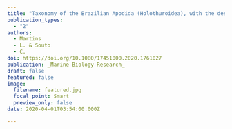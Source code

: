 ```yaml
---
title: "Taxonomy of the Brazilian Apodida (Holothuroidea), with the description of two new genera"
publication_types:
  - "2"
authors:
  - Martins
  - L. & Souto
  - C.
doi: https://doi.org/10.1080/17451000.2020.1761027
publication: _Marine Biology Research_
draft: false
featured: false
image:
  filename: featured.jpg
  focal_point: Smart
  preview_only: false
date: 2020-04-01T03:54:00.000Z

---
```

